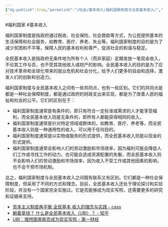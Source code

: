 ```yaml
---
{"dg-publish":true,"permalink":"/社会/基本收入/福利国家制度与全民基本收入/","dgPassFrontmatter":true}
---
```


#福利国家 #基本收入

福利国家制度是指政府通过税收、社会保险、社会救助等方式，为公民提供基本的生活保障和社会服务，如教育、医疗、养老、失业等。福利国家制度的目的是为了减少贫困和不平等，保障人民的基本权利和尊严，促进社会的和谐与稳定。

全民基本收入是指政府无条件地为所有个人（而非家庭）定期发放一笔现金收入，不论其工作与否，也不受其其他收入或财产的影响。全民基本收入的目的是为了应对技术革命和全球化带来的就业危机和社会分化，给予人们更多的自由和选择，激发人们的创新和创造力。

福利国家制度与全民基本收入之间有一些共同点，也有一些区别。它们的共同点是都是一种社会保障制度，都是通过政府的财政支出来实现，都是为了改善人民的福祉和社会的公平。它们的区别在于：

- 福利国家制度通常是有条件的，即只有符合一定标准或需求的人才能享受福利，而全民基本收入则是无条件的，即所有人都能获得相同的收入。
- 福利国家制度通常是针对特定领域或群体的，如教育、医疗、养老等，而全民基本收入则是一种通用性的收入，可以用于任何目的。
- 福利国家制度通常是以实物或服务的形式提供，而全民基本收入则是以现金的形式提供。
- 福利国家制度通常会影响人们的劳动激励和市场效率，因为福利可能会降低人们工作或寻找工作的动力，也可能会造成资源配置的失衡，而全民基本收入则不会影响人们的劳动激励和市场效率，因为收入不受工作或其他因素的影响，也不会干预市场机制。

总之，福利国家制度与全民基本收入之间既有联系又有区别。它们都是一种社会保障制度，但采用了不同的方式和理念。目前，全民基本收入还处于理论探讨和实验阶段，并没有一个国家完全实施过。它是否能够成为现实写照，还需要更多的研究和证据来支持。

- [资本主义制度再平衡 全民基本 收入的理念与实践 - cass](http://ies.cass.cn/cn/periodical/202107/W020210705052440630555.pdf)
- [躺着拿钱？ 什么是全民基本收入（UBI）？ - 知乎](https://zhuanlan.zhihu.com/p/57951620)
- [UBI：理想图景能否成为现实写照 - 第一财经](https://www.yicai.com/news/101362318.html)

